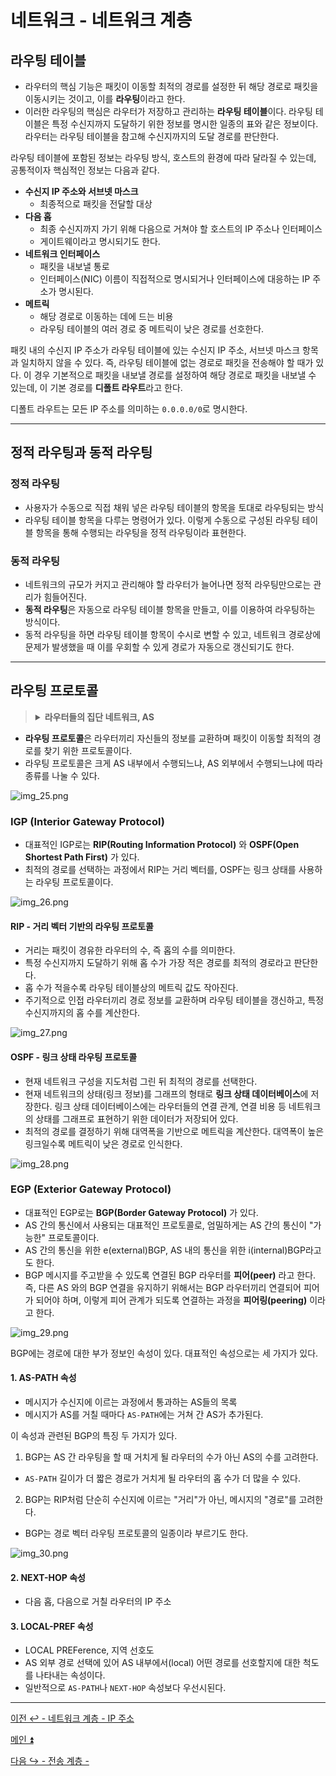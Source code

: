 # 네트워크 - 네트워크 계층

## 라우팅 테이블

- 라우터의 핵심 기능은 패킷이 이동할 최적의 경로를 설정한 뒤 해당 경로로 패킷을 이동시키는 것이고, 이를 **라우팅**이라고 한다.
- 이러한 라우팅의 핵심은 라우터가 저장하고 관리하는 **라우팅 테이블**이다. 라우팅 테이블은 특정 수신지까지
도달하기 위한 정보를 명시한 일종의 표와 같은 정보이다. 라우터는 라우팅 테이블을 참고해 수신지까지의 도달 경로를 판단한다.

라우팅 테이블에 포함된 정보는 라우팅 방식, 호스트의 환경에 따라 달라질 수 있는데, 공통적이자 핵심적인 정보는 다음과 같다.

- **수신지 IP 주소와 서브넷 마스크**
  - 최종적으로 패킷을 전달할 대상
- **다음 홉**
  - 최종 수신지까지 가기 위해 다음으로 거쳐야 할 호스트의 IP 주소나 인터페이스
  - 게이트웨이라고 명시되기도 한다.
- **네트워크 인터페이스**
  - 패킷을 내보낼 통로
  - 인터페이스(NIC) 이름이 직접적으로 명시되거나 인터페이스에 대응하는 IP 주소가 명시된다.
- **메트릭**
  - 해당 경로로 이동하는 데에 드는 비용
  - 라우팅 테이블의 여러 경로 중 메트릭이 낮은 경로를 선호한다.

패킷 내의 수신지 IP 주소가 라우팅 테이블에 있는 수신지 IP 주소, 서브넷 마스크 항목과 일치하지 않을 수 있다.
즉, 라우팅 테이블에 없는 경로로 패킷을 전송해야 할 때가 있다. 이 경우 기본적으로 패킷을 내보낼 경로를 설정하여
해당 경로로 패킷을 내보낼 수 있는데, 이 기본 경로를 **디폴트 라우트**라고 한다.

디폴트 라우트는 모든 IP 주소를 의미하는 `0.0.0.0/0`로 명시한다.

---

## 정적 라우팅과 동적 라우팅

### 정적 라우팅

- 사용자가 수동으로 직접 채워 넣은 라우팅 테이블의 항목을 토대로 라우팅되는 방식
- 라우팅 테이블 항목을 다루는 명령어가 있다. 이렇게 수동으로 구성된 라우팅 테이블 항목을 통해
수행되는 라우팅을 정적 라우팅이라 표현한다.

### 동적 라우팅

- 네트워크의 규모가 커지고 관리해야 할 라우터가 늘어나면 정적 라우팅만으로는 관리가 힘들어진다.
- **동적 라우팅**은 자동으로 라우팅 테이블 항목을 만들고, 이를 이용하여 라우팅하는 방식이다.
- 동적 라우팅을 하면 라우팅 테이블 항목이 수시로 변할 수 있고, 네트워크 경로상에 문제가 발생했을 때
이를 우회할 수 있게 경로가 자동으로 갱신되기도 한다.

---

## 라우팅 프로토콜

> <details>
>     <summary>
>         <b> 라우터들의 집단 네트워크, AS </b>
>     </summary>
> <li>동적 라우팅과 라우팅 프로토콜을 이해하기 위한 배경지식이 있다.</li> 
> <li>동일한 라우팅 정책으로 운용되는 라우터들의 집단 네트워크인 <b>AS(Autonomous System)</b>이다.</li>
> <li>AS마다 인터넷 상에서 고유한 AS 번호가 할당된다. AS 번호는 사설 IP 주소처럼 사실 AS 번호도 있지만, 일반적으로 고유한 번호를 지칭한다.</li>
> 
> 한 AS 내에는 다수의 라우터가 있다. 라우터들은 AS 내부에서만 통신할 수도 있고, AS 외부와 통신할 수도 있다.
> AS 외부와 ㅌ오신할 경우 AS 경계에서 AS 내외로 통신을 주고받을 수 있는 **AS 경계 라우터**라는 특별한 라우터를 이용한다.
> 
> ![img_24.png](image/img_24.png)
> 
> </details>

- **라우팅 프로토콜**은 라우터끼리 자신들의 정보를 교환하며 패킷이 이동할 최적의 경로를 찾기 위한 프로토콜이다.
- 라우팅 프로토콜은 크게 AS 내부에서 수행되느냐, AS 외부에서 수행되느냐에 따라 종류를 나눌 수 있다.

![img_25.png](image/img_25.png)

### IGP (Interior Gateway Protocol)

- 대표적인 IGP로는 **RIP(Routing Information Protocol)** 와 **OSPF(Open Shortest Path First)** 가 있다.
- 최적의 경로를 선택하는 과정에서 RIP는 거리 벡터를, OSPF는 링크 상태를 사용하는 라우팅 프로토콜이다.

![img_26.png](image/img_26.png)

#### RIP - 거리 벡터 기반의 라우팅 프로토콜
- 거리는 패킷이 경유한 라우터의 수, 즉 홉의 수를 의미한다.
- 특정 수신지까지 도달하기 위해 홉 수가 가장 적은 경로를 최적의 경로라고 판단한다.
- 홉 수가 적을수록 라우팅 테이블상의 메트릭 값도 작아진다.
- 주기적으로 인접 라우터끼리 경로 정보를 교환하며 라우팅 테이블을 갱신하고, 특정 수신지까지의 홉 수를 계산한다.

![img_27.png](image/img_27.png)

#### OSPF - 링크 상태 라우팅 프로토콜
- 현재 네트워크 구성을 지도처럼 그린 뒤 최적의 경로를 선택한다.
- 현재 네트워크의 상태(링크 정보)를 그래프의 형태로 **링크 상태 데이터베이스**에 저장한다. 링크 상태 데이터베이스에는
라우터들의 연결 관계, 연결 비용 등 네트워크의 상태를 그래프로 표현하기 위한 데이터가 저장되어 있다.
- 최적의 경로를 결정하기 위해 대역폭을 기반으로 메트릭을 계산한다. 대역폭이 높은 링크일수록 메트릭이 낮은 경로로 인식한다.

![img_28.png](image/img_28.png)

### EGP (Exterior Gateway Protocol)

- 대표적인 EGP로는 **BGP(Border Gateway Protocol)** 가 있다.
- AS 간의 통신에서 사용되는 대표적인 프로토콜로, 엄밀하게는 AS 간의 통신이 "가능한" 프로토콜이다.
- AS 간의 통신을 위한 e(external)BGP, AS 내의 통신을 위한 i(internal)BGP라고도 한다.
- BGP 메시지를 주고받을 수 있도록 연결된 BGP 라우터를 **피어(peer)** 라고 한다. 즉, 다른 AS 와의 BGP 연결을
유지하기 위해서는 BGP 라우터끼리 연결되어 피어가 되어야 하며, 이렇게 피어 관계가 되도록 연결하는 과정을 **피어링(peering)** 이라고 한다.

![img_29.png](image/img_29.png)

BGP에는 경로에 대한 부가 정보인 속성이 있다. 대표적인 속성으로는 세 가지가 있다.

#### 1. AS-PATH 속성

- 메시지가 수신지에 이르는 과정에서 통과하는 AS들의 목록
- 메시지가 AS를 거칠 때마다 `AS-PATH`에는 거쳐 간 AS가 추가된다.

이 속성과 관련된 BGP의 특징 두 가지가 있다.

1. BGP는 AS 간 라우팅을 할 때 거치게 될 라우터의 수가 아닌 AS의 수를 고려한다.
- `AS-PATH` 길이가 더 짧은 경로가 거치게 될 라우터의 홉 수가 더 많을 수 있다.
2. BGP는 RIP처럼 단순히 수신지에 이르는 "거리"가 아닌, 메시지의 "경로"를 고려한다.
- BGP는 경로 벡터 라우팅 프로토콜의 일종이라 부르기도 한다.

![img_30.png](image/img_30.png)

#### 2. NEXT-HOP 속성

- 다음 홉, 다음으로 거칠 라우터의 IP 주소

#### 3. LOCAL-PREF 속성

- LOCAL PREFerence, 지역 선호도
- AS 외부 경로 선택에 있어 AS 내부에서(local) 어떤 경로를 선호할지에 대한 척도를 나타내는 속성이다.
- 일반적으로 `AS-PATH`나 `NEXT-HOP` 속성보다 우선시된다.

---

[이전 ↩️ - 네트워크 계층 - IP 주소]()

[메인 ⏫](https://github.com/genesis12345678/TIL/blob/main/cs/network/Main.md)

[다음 ↪️ - 전송 계층 - ]()